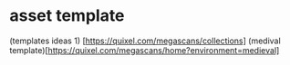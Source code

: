 <summary></summary>

# asset template

(templates ideas 1) [https://quixel.com/megascans/collections]
(medival template)[https://quixel.com/megascans/home?environment=medieval]